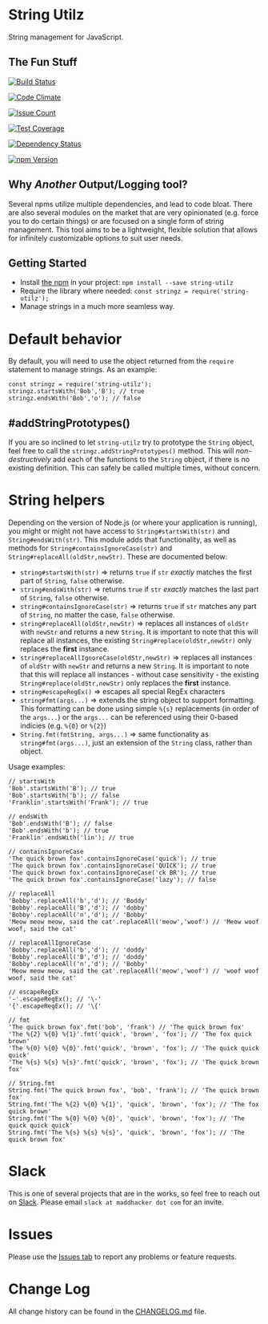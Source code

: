 # String Utilz
String management for JavaScript.

## The Fun Stuff
[![Build Status](https://secure.travis-ci.org/MaddHacker/string-utilz.svg?branch=master)](http://travis-ci.org/MaddHacker/string-utilz)

[![Code Climate](https://codeclimate.com/github/MaddHacker/string-utilz/badges/gpa.svg)](https://codeclimate.com/github/MaddHacker/string-utilz)

[![Issue Count](https://codeclimate.com/github/MaddHacker/string-utilz/badges/issue_count.svg)](https://codeclimate.com/github/MaddHacker/string-utilz)

[![Test Coverage](https://codeclimate.com/github/MaddHacker/string-utilz/badges/coverage.svg)](https://codeclimate.com/github/MaddHacker/string-utilz/coverage)

[![Dependency Status](https://david-dm.org/MaddHacker/string-utilz/status.svg)](https://david-dm.org/MaddHacker/string-utilz)

[![npm Version](https://badge.fury.io/js/string-utilz.svg)](https://badge.fury.io/js/string-utilz)

## Why *Another* Output/Logging tool?
Several npms utilize multiple dependencies, and lead to code bloat.  There are also several modules on the market that are very opinionated (e.g. force you to do certain things) or are focused on a single form of string management.  This tool aims to be a lightweight, flexible solution that allows for infinitely customizable options to suit user needs.

## Getting Started
- Install [the npm](https://www.npmjs.com/package/string-utilz) in your project: `npm install --save string-utilz`
- Require the library where needed: `const stringz = require('string-utilz');`
- Manage strings in a much more seamless way.

# Default behavior
By default, you will need to use the object returned from the `require` statement to manage strings.  As an example:
```
const stringz = require('string-utilz');
stringz.startsWith('Bob','B'); // true
stringz.endsWith('Bob','o'); // false
```

## #addStringPrototypes()
If you are so inclined to let `string-utilz` try to prototype the `String` object, feel free to call the `stringz.addStringPrototypes()` method.  This will *non-destructively* add each of the functions to the `String` object, if there is no existing definition.  This can safely be called multiple times, without concern.

# String helpers
Depending on the version of Node.js (or where your application is running), you might or might not have access to `String#startsWith(str)` and `String#endsWith(str)`.  This module adds that functionality, as well as methods for `String#containsIgnoreCase(str)` and `String#replaceAll(oldStr,newStr)`.  These are documented below:
- `string#startsWith(str)` => returns `true` if `str` *exactly* matches the first part of `String`, `false` otherwise.
- `string#endsWith(str)` => returns `true` if `str` *exactly* matches the last part of `String`, `false` otherwise.
- `string#containsIgnoreCase(str)` => returns `true` if `str` matches any part of `String`, no matter the case, `false` otherwise.
- `string#replaceAll(oldStr,newStr)` => replaces all instances of `oldStr` with `newStr` and returns a new `String`.  It is important to note that this will replace all instances, the existing `String#replace(oldStr,newStr)` only replaces the **first** instance.
- `string#replaceAllIgnoreCase(oldStr,newStr)` => replaces all instances of `oldStr` with `newStr` and returns a new `String`.  It is important to note that this will replace all instances - without case sensitivity - the existing `String#replace(oldStr,newStr)` only replaces the **first** instance.
- `string#escapeRegEx()` => escapes all special RegEx characters
- `string#fmt(args...)` => extends the string object to support formatting.  This formatting can be done using simple `%{s}` replacements (in order of the `args...`) or the `args...` can be referenced using their 0-based indicies (e.g. `%{0}` or `%{2}`)  
- `String.fmt(fmtString, args...)` => same functionality as `string#fmt(args...)`, just an extension of the `String` class, rather than object.

Usage examples:
```
// startsWith
'Bob'.startsWith('B'); // true
'Bob'.startsWith('b'); // false
'Franklin'.startsWith('Frank'); // true

// endsWith
'Bob'.endsWith('B'); // false
'Bob'.endsWith('b'); // true
'Franklin'.endsWith('lin'); // true

// containsIgnoreCase
'The quick brown fox'.containsIgnoreCase('quick'); // true
'The quick brown fox'.containsIgnoreCase('QUICK'); // true
'The quick brown fox'.containsIgnoreCase('ck BR'); // true
'The quick brown fox'.containsIgnoreCase('lazy'); // false

// replaceAll
'Bobby'.replaceAll('b','d'); // 'Boddy'
'Bobby'.replaceAll('B','d'); // 'dobby'
'Bobby'.replaceAll('n','d'); // 'Bobby'
'Meow meow meow, said the cat'.replaceAll('meow','woof') // 'Meow woof woof, said the cat'

// replaceAllIgnoreCase
'Bobby'.replaceAll('b','d'); // 'doddy'
'Bobby'.replaceAll('B','d'); // 'doddy'
'Bobby'.replaceAll('n','d'); // 'Bobby'
'Meow meow meow, said the cat'.replaceAll('meow','woof') // 'woof woof woof, said the cat'

// escapeRegEx
'-'.escapeRegEx(); // '\-' 
'{'.escapeRegEx(); // '\{'

// fmt
'The quick brown fox'.fmt('bob', 'frank') // 'The quick brown fox'
'The %{2} %{0} %{1}'.fmt('quick', 'brown', 'fox'); // 'The fox quick brown'
'The %{0} %{0} %{0}'.fmt('quick', 'brown', 'fox'); // 'The quick quick quick'
'The %{s} %{s} %{s}'.fmt('quick', 'brown', 'fox'); // 'The quick brown fox'

// String.fmt
String.fmt('The quick brown fox', 'bob', 'frank'); // 'The quick brown fox'
String.fmt('The %{2} %{0} %{1}', 'quick', 'brown', 'fox'); // 'The fox quick brown'
String.fmt('The %{0} %{0} %{0}', 'quick', 'brown', 'fox'); // 'The quick quick quick'
String.fmt('The %{s} %{s} %{s}', 'quick', 'brown', 'fox'); // 'The quick brown fox'

```

# Slack
This is one of several projects that are in the works, so feel free to reach out on [Slack](https://maddhacker.slack.com/).  Please email `slack at maddhacker dot com` for an invite.

# Issues
Please use the [Issues tab](../../issues) to report any problems or feature requests.

# Change Log
All change history can be found in the [CHANGELOG.md](CHANGELOG.md) file.
